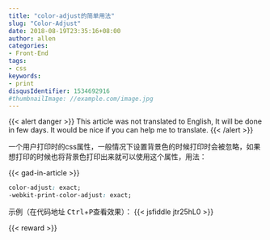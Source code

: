 ```yaml
---
title: "color-adjust的简单用法"
slug: "Color-Adjust"
date: 2018-08-19T23:35:16+08:00
author: allen
categories:
- Front-End
tags:
- css
keywords:
- print
disqusIdentifier: 1534692916
#thumbnailImage: //example.com/image.jpg
---
```


{{< alert danger >}}
  This article was not translated to English, It will be done in few days. It would be nice if you can help me to translate.
{{< /alert >}}

一个用户打印时的css属性，一般情况下设置背景色的时候打印时会被忽略，如果想打印的时候也将背景色打印出来就可以使用这个属性，用法：

<!--more-->

{{< gad-in-article >}}

```css
color-adjust: exact;
-webkit-print-color-adjust: exact;
```

示例（在代码地址 <kbd>Ctrl</kbd>+<kbd>P</kbd>查看效果）：
{{< jsfiddle jtr25hL0 >}}

{{< reward >}}
